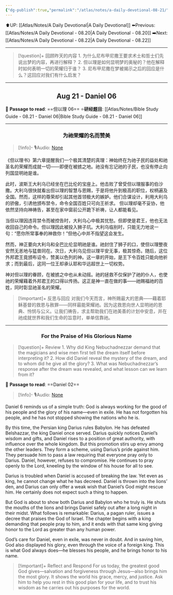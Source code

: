 ```yaml
---
{"dg-publish":true,"permalink":"/atlas/notes/a-daily-devotional-08-21/"}
---
```


 ⬆️UP: [[Atlas/Notes/A Daily Devotional\|A Daily Devotional]]
⬅️Previous: [[Atlas/Notes/A Daily Devotional - 08.20\|A Daily Devotional - 08.20]]
➡️Next: [[Atlas/Notes/A Daily Devotional - 08.22\|A Daily Devotional - 08.22]]

---

> [!question]+ 回顾昨天的内容
> 1.⁠ ⁠为什么尼布甲尼撒王要求术士和哲士们先说出梦的内容，再进行解释？
2.⁠ ⁠但以理是如何显明梦的奥秘的？他在解释时如何表明一切的荣耀归于谁？
3.⁠ ⁠尼布甲尼撒在梦被揭示之后的回应是什么？这回应对我们有什么启发？




---
## <center>Aug 21 - Daniel 06</center>

📖 **Passage to read**: ==但以理 06==
⭐**研经题目**: [[Atlas/Notes/Bible Study Guide - 08.21 - Daniel 06\|Bible Study Guide - 08.21 - Daniel 06]]

---
### <center>为祂荣耀的名而赞美</center>

> [!info]- 🎙️Audio: [None]()


《但以理书》第六章提醒我们一个极其清楚的真理：神始终在为祂子民的益处和祂圣名的荣耀而成就一切——即便在被掳之地。祂没有忘记祂的子民，也没有停止向列国显明祂是谁。

此时，波斯王大利乌已经坐在巴比伦的宝座上。他击败了曾受但以理服事的伯沙撒。大利乌很快就看出但以理的智慧与恩赐，于是将他升到极高的职位，权柄遍及全国。然而，这样的尊荣却引起其他首领极大的嫉妒。他们合谋设计，利用大利乌的骄傲，引诱他颁布禁令，命令全国百姓只可向王祈求。
但以理却毫不妥协，他依然坚持向神祷告，甚至在家中窗前公开跪下祈祷，让人都能看见。

当但以理因违背禁令而被控告时，大利乌心中极其忧愁。但即使是君王，他也无法收回自己的命令。但以理因此被投入狮子坑。大利乌临别时，只能无力地说一句：“愿你所常事奉的神救你！”但他心中并不指望这会发生。

然而，神正要向大利乌和全巴比伦显明祂是谁。祂封住了狮子的口，使但以理整夜安然无恙地与猛兽同在。次日，大利乌见但以理平安无事，极其惊奇。随后，这位外邦君王竟颁布诏令，赞美以色列的神。这一章的开始，是王下令百姓只能向他祈求；而到最后，这同一位王却承认耶和华远超世上一切权势。

神对但以理的眷顾，在被掳之中也从未动摇。祂的拯救不仅保护了祂的仆人，也使祂的荣耀藉着外邦君王的口得以传扬。这正是神一直在做的事——祂赐福祂的百姓，同时彰显祂圣名的荣耀。

> [!important]+ 反思与回应
对我们今天而言，神所赐最大的恩典——藉着耶稣基督的救恩与赦罪——同样最能荣耀祂。因为这救恩向世人显明祂的恩典、怜悯与公义。让我们祷告，求主帮助我们在祂美善的计划中安息，并在祂成就世界和我们生命的旨意时，单单信靠祂。


---
### <center>For the Praise of His Glorious Name</center>

> [!question]+ Review
> 1.⁠ ⁠Why did King Nebuchadnezzar demand that the magicians and wise men first tell the dream itself before interpreting it?
2.⁠ ⁠How did Daniel reveal the mystery of the dream, and to whom did he give all the glory?
3.⁠ ⁠What was Nebuchadnezzar’s response after the dream was revealed, and what lesson can we learn from it?

📖 **Passage to read**: ==Daniel 02==

> [!info]- 🎙️Audio: [None]()  

Daniel 6 reminds us of a simple truth: God is always working for the good of his people and the glory of his name—even in exile. He has not forgotten his people, and he has not stopped showing the nations who he is.

By this time, the Persian king Darius rules Babylon. He has defeated Belshazzar, the king Daniel once served. Darius quickly notices Daniel’s wisdom and gifts, and Daniel rises to a position of great authority, with influence over the whole kingdom. But this promotion stirs up envy among the other leaders. They form a scheme, using Darius’s pride against him. They persuade him to pass a law requiring that everyone pray only to Darius. Daniel, however, refuses to compromise. He continues to pray openly to the Lord, kneeling by the window of his house for all to see.

Darius is troubled when Daniel is accused of breaking the law. Yet even as king, he cannot change what he has decreed. Daniel is thrown into the lions’ den, and Darius can only offer a weak wish that Daniel’s God might rescue him. He certainly does not expect such a thing to happen.

But God is about to show both Darius and Babylon who he truly is. He shuts the mouths of the lions and brings Daniel safely out after a long night in their midst. What follows is remarkable: Darius, a pagan ruler, issues a decree that praises the God of Israel. The chapter begins with a king demanding that people pray to him, and it ends with that same king giving honor to the Lord as greater than any human power.

God’s care for Daniel, even in exile, was never in doubt. And in saving him, God also displayed his glory, even through the voice of a foreign king. This is what God always does—he blesses his people, and he brings honor to his name.

> [!important]+ Reflect and Respond
For us today, the greatest good God gives—salvation and forgiveness through Jesus—also brings him the most glory. It shows the world his grace, mercy, and justice. Ask him to help you rest in this good plan for your life, and to trust his wisdom as he carries out his purposes for the world.







